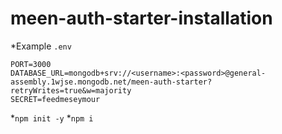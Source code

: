 # meen-auth-starter-installation

*Example `.env`
```
PORT=3000
DATABASE_URL=mongodb+srv://<username>:<password>@general-assembly.1wjse.mongodb.net/meen-auth-starter?retryWrites=true&w=majority
SECRET=feedmeseymour
```

   *`npm init -y`
   *`npm i`